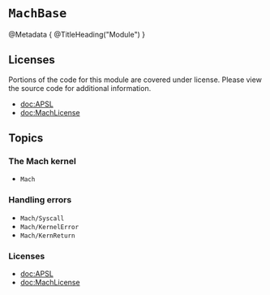 # ``MachBase``

@Metadata {
    @TitleHeading("Module")
}

## Licenses

Portions of the code for this module are covered under license. Please view the source code for additional information.

- <doc:APSL>
- <doc:MachLicense>

## Topics


### The Mach kernel

- ``Mach``

### Handling errors

- ``Mach/Syscall``
- ``Mach/KernelError``
- ``Mach/KernReturn``

### Licenses

- <doc:APSL>
- <doc:MachLicense>